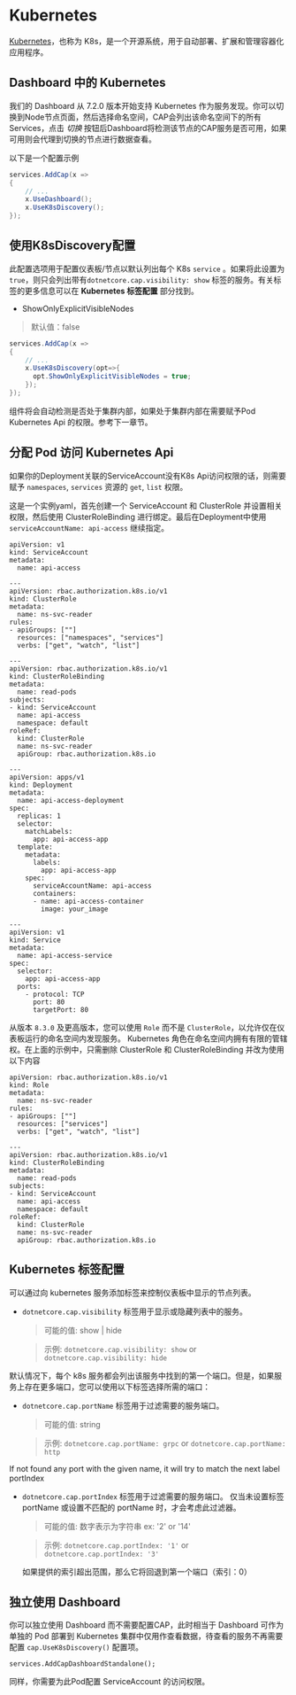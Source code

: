 # Kubernetes

[Kubernetes](https://kubernetes.io)，也称为 K8s，是一个开源系统，用于自动部署、扩展和管理容器化应用程序。

## Dashboard 中的 Kubernetes

我们的 Dashboard 从 7.2.0 版本开始支持 Kubernetes 作为服务发现。你可以切换到Node节点页面，然后选择命名空间，CAP会列出该命名空间下的所有Services，点击 *切换* 按钮后Dashboard将检测该节点的CAP服务是否可用，如果可用则会代理到切换的节点进行数据查看。

以下是一个配置示例

```cs
services.AddCap(x =>
{
    // ...
    x.UseDashboard();
    x.UseK8sDiscovery();
});

```

## 使用K8sDiscovery配置

此配置选项用于配置仪表板/节点以默认列出每个 K8s `service` 。如果将此设置为 `true`，则只会列出带有`dotnetcore.cap.visibility: show` 标签的服务。有关标签的更多信息可以在 **Kubernetes 标签配置** 部分找到。

* ShowOnlyExplicitVisibleNodes

> 默认值：false


```cs
services.AddCap(x =>
{
    // ...
    x.UseK8sDiscovery(opt=>{
      opt.ShowOnlyExplicitVisibleNodes = true;
    });
});
```

组件将会自动检测是否处于集群内部，如果处于集群内部在需要赋予Pod Kubernetes Api 的权限。参考下一章节。

## 分配 Pod 访问  Kubernetes Api 

如果你的Deployment关联的ServiceAccount没有K8s Api访问权限的话，则需要赋予 `namespaces`, `services` 资源的 `get`, `list` 权限。

这是一个实例yaml，首先创建一个 ServiceAccount 和 ClusterRole 并设置相关权限，然后使用 ClusterRoleBinding 进行绑定。最后在Deployment中使用 `serviceAccountName: api-access` 继续指定。

```
apiVersion: v1
kind: ServiceAccount
metadata:
  name: api-access

---
apiVersion: rbac.authorization.k8s.io/v1
kind: ClusterRole
metadata:
  name: ns-svc-reader
rules:
- apiGroups: [""]
  resources: ["namespaces", "services"]
  verbs: ["get", "watch", "list"]

---
apiVersion: rbac.authorization.k8s.io/v1
kind: ClusterRoleBinding
metadata:
  name: read-pods
subjects:
- kind: ServiceAccount
  name: api-access
  namespace: default
roleRef:
  kind: ClusterRole
  name: ns-svc-reader
  apiGroup: rbac.authorization.k8s.io
  
---
apiVersion: apps/v1
kind: Deployment
metadata:
  name: api-access-deployment
spec:
  replicas: 1
  selector:
    matchLabels:
      app: api-access-app
  template:
    metadata:
      labels:
        app: api-access-app
    spec:
      serviceAccountName: api-access
      containers:
      - name: api-access-container
        image: your_image
        
---
apiVersion: v1
kind: Service
metadata:
  name: api-access-service
spec:
  selector:
    app: api-access-app
  ports:
    - protocol: TCP
      port: 80
      targetPort: 80
```

从版本 `8.3.0` 及更高版本，您可以使用 `Role` 而不是 `ClusterRole`，以允许仅在仪表板运行的命名空间内发现服务。 Kubernetes 角色在命名空间内拥有有限的管辖权。在上面的示例中，只需删除 ClusterRole 和 ClusterRoleBinding 并改为使用以下内容

```
apiVersion: rbac.authorization.k8s.io/v1
kind: Role
metadata:
  name: ns-svc-reader
rules:
- apiGroups: [""]
  resources: ["services"]
  verbs: ["get", "watch", "list"]

---
apiVersion: rbac.authorization.k8s.io/v1
kind: ClusterRoleBinding
metadata:
  name: read-pods
subjects:
- kind: ServiceAccount
  name: api-access
  namespace: default
roleRef:
  kind: ClusterRole
  name: ns-svc-reader
  apiGroup: rbac.authorization.k8s.io

```

## Kubernetes 标签配置

可以通过向 kubernetes 服务添加标签来控制仪表板中显示的节点列表。


- `dotnetcore.cap.visibility` 标签用于显示或隐藏列表中的服务。

    > 可能的值: show | hide

    > 示例: `dotnetcore.cap.visibility: show` or `dotnetcore.cap.visibility: hide`

默认情况下，每个 k8s 服务都会列出该服务中找到的第一个端口。但是，如果服务上存在更多端口，您可以使用以下标签选择所需的端口：

- `dotnetcore.cap.portName` 标签用于过滤需要的服务端口。

    > 可能的值: string

    > 示例: `dotnetcore.cap.portName: grpc` or `dotnetcore.cap.portName: http`

If not found any port with the given name, it will try to match the next label portIndex

- `dotnetcore.cap.portIndex` 标签用于过滤需要的服务端口。 仅当未设置标签 portName 或设置不匹配的 portName 时，才会考虑此过滤器。

    > 可能的值: 数字表示为字符串 ex: '2' or '14'

    > 示例: `dotnetcore.cap.portIndex: '1'` or `dotnetcore.cap.portIndex: '3'`

  如果提供的索引超出范围，那么它将回退到第一个端口（索引：0）



## 独立使用 Dashboard 

你可以独立使用 Dashboard 而不需要配置CAP，此时相当于 Dashboard 可作为单独的 Pod 部署到 Kubernetes 集群中仅用作查看数据，待查看的服务不再需要配置 `cap.UseK8sDiscovery()` 配置项。

```
services.AddCapDashboardStandalone();
```

同样，你需要为此Pod配置 ServiceAccount 的访问权限。